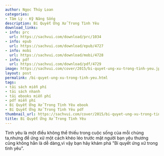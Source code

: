 ```yaml
---
author: Ngọc Thúy Loan
categories:
- Tâm Lý - Kỹ Năng Sống
description: Bí Quyết Ứng Xử Trong Tình Yêu
download_links:
- info: prc
  url: https://sachvui.com/download/prc/1034
- info: epub
  url: https://sachvui.com/download/epub/4727
- info: mobi
  url: https://sachvui.com/download/mobi/4728
- info: pdf
  url: https://sachvui.com/download/pdf/4729
image: https://sachvui.com/cover/2015/bi-quyet-ung-xu-trong-tinh-yeu.jpg
layout: post
permalink: /bi-quyet-ung-xu-trong-tinh-yeu.html
tags:
- tải sách miễn phí
- tải sách nhanh
- tải ebooks miễn phí
- pdf miễn phí
- Bí Quyết Ứng Xử Trong Tình Yêu ebook
- Bí Quyết Ứng Xử Trong Tình Yêu pdf
thumbnail_url: https://sachvui.com/cover/2015/bi-quyet-ung-xu-trong-tinh-yeu.jpg
title: Bí Quyết Ứng Xử Trong Tình Yêu
---
```


 <div class="item-desc text-justify"> <p>Tình yêu là một điều không thể thiếu trong cuộc sống của mỗi chúng ta,nhưng để ứng xử một cách khéo léo trước mặt người bạn yêu thương cũng không hẳn là dễ dàng,vì vậy bạn hãy khám phá "Bí quyết ứng xử trong tình yêu".</p> </div>